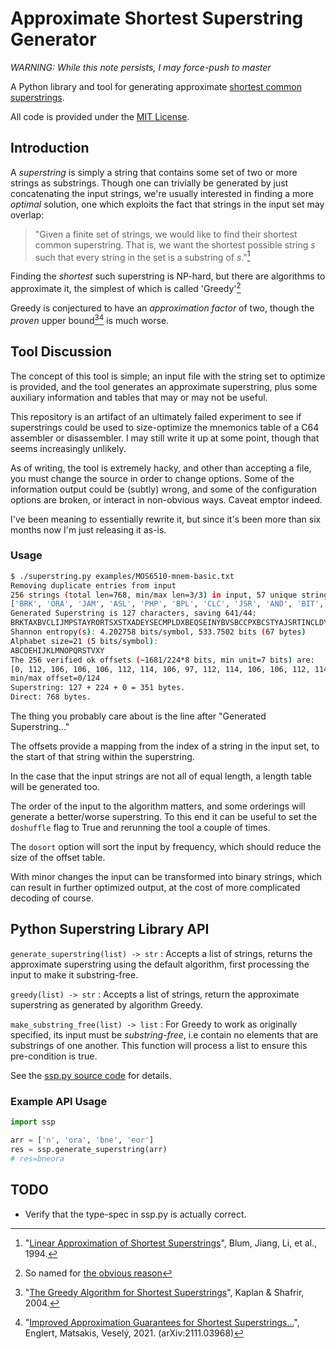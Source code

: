 # Approximate Shortest Superstring Generator

_WARNING: While this note persists, I may force-push to master_

A Python library and tool for generating approximate [shortest common superstrings](https://en.wikipedia.org/wiki/Shortest_common_supersequence#Shortest_common_superstring).

All code is provided under the [MIT License](LICENSE).

## Introduction

A _superstring_ is simply a string that contains some set of two or more strings as substrings. Though one
can trivially be generated by just concatenating the input strings, we're usually interested in finding
a more _optimal_ solution, one which exploits the fact that strings in the input set may overlap:

>"Given a finite set of strings, we would like to find their shortest common
>superstring. That is, we want the shortest possible string _s_ such that every
>string in the set is a substring of _s_."[^Blum1994]

Finding the _shortest_ such superstring is NP-hard, but there are algorithms to approximate it,
the simplest of which is called 'Greedy'[^wikiGreedy]

Greedy is conjectured to have an _approximation factor_ of two, though the _proven_ upper bound[^Kaplan2004][^Englert2021] is much worse.

## Tool Discussion

The concept of this tool is simple; an input file with the string set to optimize is provided, and the tool generates an approximate
superstring, plus some auxiliary information and tables that may or may not be useful.

This repository is an artifact of an ultimately failed experiment to see if superstrings could be used to size-optimize the
mnemonics table of a C64 assembler or disassembler. I may still write it up at some point, though that seems increasingly unlikely.

As of writing, the tool is extremely hacky, and other than accepting a file, you must change the source in order to
change options. Some of the information output could be (subtly) wrong, and some of the configuration options are broken,
or interact in non-obvious ways. Caveat emptor indeed.

I've been meaning to essentially rewrite it, but since it's been more than six months now I'm just
releasing it as-is.

### Usage

```bash
$ ./superstring.py examples/MOS6510-mnem-basic.txt
Removing duplicate entries from input
256 strings (total len=768, min/max len=3/3) in input, 57 unique strings (total len=171) remain.
['BRK', 'ORA', 'JAM', 'ASL', 'PHP', 'BPL', 'CLC', 'JSR', 'AND', 'BIT', 'ROL', 'PLP', 'BMI', 'SEC', 'RTI', 'EOR', 'LSR', 'PHA', 'JMP', 'BVC', 'CLI', 'RTS', 'ADC', 'ROR', 'PLA', 'BVS', 'SEI', 'STA', 'STY', 'STX', 'DEY', 'TXA', 'BCC', 'TYA', 'TXS', 'LDY', 'LDA', 'LDX', 'TAY', 'TAX', 'BCS', 'CLV', 'TSX', 'CPY', 'CMP', 'DEC', 'INY', 'DEX', 'BNE', 'CLD', 'CPX', 'SBC', 'INC', 'INX', 'NOP', 'BEQ', 'SED']
Generated Superstring is 127 characters, saving 641/44:
BRKTAXBVCLIJMPSTAYRORTSXSTXADEYSECMPLDXBEQSEINYBVSBCCPXBCSTYAJSRTINCLDYBITXSEDECLCPYBPLPLABMINXNOPHPHADCLVJAMBNEORASLSROLDANDEX
Shannon entropy(s): 4.202758 bits/symbol, 533.7502 bits (67 bytes)
Alphabet size=21 (5 bits/symbol):
ABCDEHIJKLMNOPQRSTVXY
The 256 verified ok offsets (~1681/224*8 bits, min unit=7 bits) are:
[0, 112, 106, 106, 106, 112, 114, 106, 97, 112, 114, 106, 106, 112, 114, 106, 84, 112, 106, 106, 106, 112, 114, 106, 79, 112, 106, 106, 106, 112, 114, 106, 61, 122, 106, 106, 71, 122, 118, 106, 85, 122, 118, 106, 71, 122, 118, 106, 90, 122, 106, 106, 106, 122, 118, 106, 31, 122, 106, 106, 106, 122, 118, 106, 63, 111, 106, 106, 106, 111, 116, 106, 99, 111, 116, 106, 11, 111, 116, 106, 6, 111, 106, 106, 106, 111, 116, 106, 8, 111, 106, 106, 106, 111, 116, 106, 20, 101, 106, 106, 106, 101, 18, 106, 87, 101, 18, 106, 11, 101, 18, 106, 47, 101, 106, 106, 106, 101, 18, 106, 42, 101, 106, 106, 106, 101, 18, 106, 106, 14, 106, 106, 57, 14, 24, 106, 28, 106, 25, 106, 57, 14, 24, 106, 50, 14, 106, 106, 57, 14, 24, 106, 58, 14, 73, 106, 106, 14, 106, 106, 68, 120, 36, 106, 68, 120, 36, 106, 15, 120, 3, 106, 68, 120, 36, 106, 55, 120, 106, 106, 68, 120, 36, 106, 103, 120, 21, 106, 68, 120, 36, 106, 81, 33, 106, 106, 81, 33, 77, 106, 44, 33, 124, 106, 81, 33, 77, 106, 109, 33, 106, 106, 106, 33, 77, 106, 67, 33, 106, 106, 106, 33, 77, 106, 52, 49, 106, 106, 52, 49, 65, 106, 92, 49, 95, 106, 52, 49, 65, 106, 39, 49, 106, 106, 106, 49, 65, 106, 75, 49, 106, 106, 106, 49, 65, 106]
min/max offset=0/124
Superstring: 127 + 224 + 0 = 351 bytes.
Direct: 768 bytes.
```

The thing you probably care about is the line after "Generated Superstring..."

The offsets provide a mapping from the index of a string in the input set, to the start of that string within the superstring.

In the case that the input strings are not all of equal length, a length table will be generated too.

The order of the input to the algorithm matters, and some orderings will generate a better/worse superstring. To this
end it can be useful to set the `doshuffle` flag to True and rerunning the tool a couple of times.

The `dosort` option will sort the input by frequency, which should reduce the size of the offset table.

With minor changes the input can be transformed into binary strings, which can result in further optimized output, at the cost
of more complicated decoding of course.

## Python Superstring Library API

`generate_superstring(list) -> str`
: Accepts a list of strings, returns the approximate superstring using the default algorithm, first processing the input to make it substring-free.

`greedy(list) -> str`
: Accepts a list of strings, return the approximate superstring as generated by algorithm Greedy.

`make_substring_free(list) -> list`
: For Greedy to work as originally specified, its input must be _substring-free_, i.e contain no elements that are substrings of one another. This function will process a list to ensure this pre-condition is true.

See the [ssp.py source code](ssp.py) for details.

### Example API Usage

```python
import ssp

arr = ['n', 'ora', 'bne', 'eor']
res = ssp.generate_superstring(arr)
# res=bneora
```

## TODO

* Verify that the type-spec in ssp.py is actually correct.
[^wikiGreedy]: So named for [the obvious reason](https://en.wikipedia.org/wiki/Greedy_algorithm)
[^Blum1994]: "[Linear Approximation of Shortest Superstrings](https://ir.cwi.nl/pub/1422/1422D.pdf)", Blum, Jiang, Li, et al., 1994.
[^Kaplan2004]: "[The Greedy Algorithm for Shortest Superstrings](https://doi.org/10.1016/j.ipl.2004.09.012)", Kaplan & Shafrir, 2004.
[^Englert2021]: "[Improved Approximation Guarantees for Shortest Superstrings...](https://arxiv.org/abs/2111.03968)", Englert, Matsakis, Veselý, 2021. (arXiv:2111.03968)
